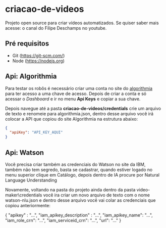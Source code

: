 # criacao-de-videos
Projeto open source para criar vídeos automatizados. Se quiser saber mais acesse: o canal do Filipe Deschamps no youtube.

## Pré requisitos
- Git (https://git-scm.com/)
- Node (https://nodejs.org)

## Api: Algorithmia
Para testar os robôs é necessário criar uma conta no site do [algorithmia](https://algorithmia.com) para ter acesso a uma chave de acesso. Depois de criar a conta e só acessar o *Dashboard* e ir no menu **Api Keys** e copiar a sua chave.

Depois navegue até a pasta **criacao-de-videos/credentials** crie um arquivo de texto e renomeie para algorithmia.json, dentro desse arquivo você irá colocar a API que copiou do site Algorithmia na estrutura abaixo:
```json
{
  "apiKey": "API_KEY_AQUI"
}
```

## Api: Watson
Você precisa criar também as credenciais do Watson no site da IBM, também não tem segredo, basta se cadastrar, quando estiver logado no menu superior clique em Catálogo, depois dentro de IA procure por Natural Language Understanding

Novamente, voltando na pasta do projeto ainda dentro da pasta video-maker\credentials você ira criar um novo arquivo de texto com o nome watson-nlu.json e dentro desse arquivo você vai colar as credenciais que copiou anteriormente:

{
  "apikey" : "...",
  "iam_apikey_description" : "...",
  "iam_apikey_name": "...",
  "iam_role_crn": "...",
  "iam_serviceid_crn": "...",
  "url": "..."
}
